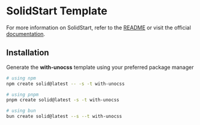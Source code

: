 # SolidStart Template

For more information on SolidStart, refer to the [README](https://github.com/solidjs/solid-start/tree/main/packages/start#readme) or visit the official [documentation](https://docs.solidjs.com/solid-start/).

## Installation

Generate the **with-unocss** template using your preferred package manager

```bash
# using npm
npm create solid@latest -- -s -t with-unocss
```

```bash
# using pnpm
pnpm create solid@latest -s -t with-unocss
```

```bash
# using bun
bun create solid@latest --s --t with-unocss
```
